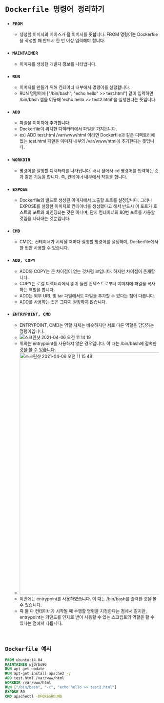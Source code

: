 # `Dockerfile 명령어 정리하기`

- ### `FROM`
    - 생성할 이미지의 베이스가 될 이미지를 뜻합니다. FROM 명령어는 Dockerfile을 작성할 때 반드시 한 번 이상 입력해야 합니다.
   
- ### `MAINTAINER`
    - 이미지를 생성한 개발자 정보를 나타냅니다. 
    
- ### `RUN`
    - 이미지를 만들기 위해 컨테이너 내부에서 명령어를 실행합니다.
    - RUN 명령어에 ["/bin/bash", "echo hello" >> test.html"] 같이 입력하면 /bin/bash 셸을 이용해 'echo hello >> test2.html'을 실행한다는 뜻입니다. 
    
- ### `ADD`
    - 파일을 이미지에 추가합니다.   
    - Dockerfile이 위치한 디렉터리에서 파일을 가져옵니다. 
    - ex) ADD test.html /var/www/html 이라면 Dockerfile과 같은 디렉토리에 있는 test.html 파일을 이미지 내부의 /var/www/html에 추가한다는 뜻입니다.
    
- ### `WORKDIR`
    - 명령어를 실행할 디렉터리를 나타냅니다. 배시 쉘에서 cd 명령어를 입력하는 것과 같은 기능을 합니다. 즉, 컨테이너 내부에서 작동을 합니다. 
    
- ### `EXPOSE`
    - Dockerfile의 빌드로 생성된 이미지에서 노출할 포트를 설정합니다. 그러나 EXPOSE를 설정한 이미지로 컨테이너를 생성했다고 해서 반드시 이 포트가 호스트의 포트와 바인딩되는 것은 아니며, 단지 컨테이너의 80번 포트를 사용할 것임을 나타내는 것뿐입니다. 
    
- ### `CMD`
    - CMD는 컨테이너가 시작될 때마다 실행할 명령어를 설정하며, Dockerfile에서 한 번만 사용할 수 있습니다. 
    
- ### `ADD, COPY`
    - ADD와 COPY는 큰 차이점이 없는 것처럼 보입니다. 하지만 차이점이 존재합니다. 
    - COPY는 로컬 디렉터리에서 읽어 들인 컨텍스트로부터 이미지에 파일을 복사하는 역할을 합니다.
    - ADD는 외부 URL 및 tar 파일에서도 파일을 추가할 수 있다는 점이 다릅니다. 
    - ADD를 사용하는 것은 그다지 권장하지 않습니다. 
    
- ### `ENTRYPOINT, CMD`
    - ENTRYPOINT, CMD는 역할 자체는 비슷하지만 서로 다른 역할을 담당하는 명령어입니다. 
    - ![스크린샷 2021-04-06 오전 11 14 19](https://user-images.githubusercontent.com/45676906/113649633-bdb0b700-96c9-11eb-938a-5f75c0ab0bbe.png)
    - 위의는 entrypoint를 사용하지 않은 경우입니다. 이 때는 /bin/bash에 접속한 것을 볼 수 있습니다. 
    - <img width="792" alt="스크린샷 2021-04-06 오전 11 15 48" src="https://user-images.githubusercontent.com/45676906/113649640-c0aba780-96c9-11eb-8d3c-90900e9355bc.png">
    - 이번에는 entrypoint를 사용하였습니다. 이 때는 /bin/bash를 출력한 것을 볼 수 있습니다. 
    - 즉 둘 다 컨테이너가 시작될 때 수행할 명령을 지정한다는 점에서 같지만, entrypoint는 커맨드를 인자로 받아 사용할 수 있는 스크립트의 역할을 할 수 있다는 점에서 다릅니다. 
    
<br>

## `Dockerfile 예시`

```dockerfile
FROM ubuntu:14.04
MAINTAINER wjdrbs96
RUN apt-get update
RUN apt-get install apache2 -y
ADD test.html /var/www/html
WORKDIR /var/www/html
RUN ["/bin/bash", "-c", "echo hello >> test2.html"]
EXPOSE 80
CMD apachectl -DFOREGROUND
```